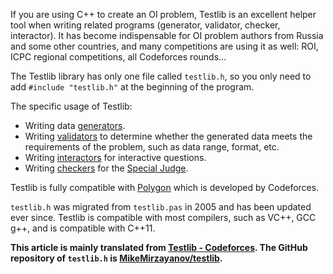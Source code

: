 If you are using C++ to create an OI problem, Testlib is an excellent helper tool when writing related programs (generator, validator, checker, interactor). It has become indispensable for OI problem authors from Russia and some other countries, and many competitions are using it as well: ROI, ICPC regional competitions, all Codeforces rounds...

The Testlib library has only one file called `testlib.h`, so you only need to add `#include "testlib.h"` at the beginning of the program.

The specific usage of Testlib:

- Writing data [generators](./generator.md).
- Writing [validators](./validator.md) to determine whether the generated data meets the requirements of the problem, such as data range, format, etc.
- Writing [interactors](./interactor.md) for interactive questions.
- Writing [checkers](./checker.md) for the [Special Judge](../special-judge.md).

Testlib is fully compatible with [Polygon](https://polygon.codeforces.com/) which is developed by Codeforces.

 `testlib.h` was migrated from `testlib.pas` in 2005 and has been updated ever since. Testlib is compatible with most compilers, such as VC++, GCC g++, and is compatible with C++11.

 **This article is mainly translated from [Testlib - Codeforces](https://codeforces.com/testlib). The GitHub repository of `testlib.h` is [MikeMirzayanov/testlib](https://github.com/MikeMirzayanov/testlib).**

